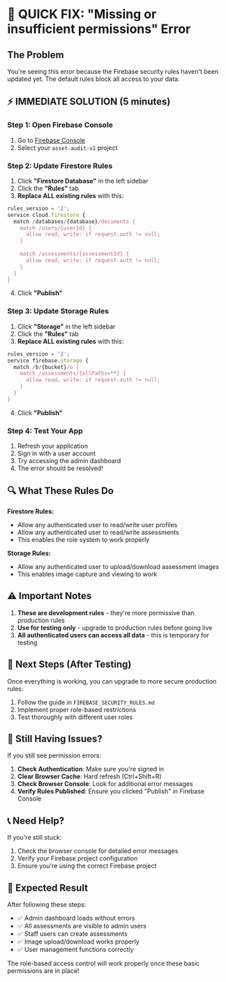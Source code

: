# 🚨 QUICK FIX: "Missing or insufficient permissions" Error

## The Problem
You're seeing this error because the Firebase security rules haven't been updated yet. The default rules block all access to your data.

## ⚡ IMMEDIATE SOLUTION (5 minutes)

### Step 1: Open Firebase Console
1. Go to [Firebase Console](https://console.firebase.google.com)
2. Select your `asset-audit-v1` project

### Step 2: Update Firestore Rules
1. Click **"Firestore Database"** in the left sidebar
2. Click the **"Rules"** tab
3. **Replace ALL existing rules** with this:

```javascript
rules_version = '2';
service cloud.firestore {
  match /databases/{database}/documents {
    match /users/{userId} {
      allow read, write: if request.auth != null;
    }
    
    match /assessments/{assessmentId} {
      allow read, write: if request.auth != null;
    }
  }
}
```

4. Click **"Publish"**

### Step 3: Update Storage Rules
1. Click **"Storage"** in the left sidebar
2. Click the **"Rules"** tab
3. **Replace ALL existing rules** with this:

```javascript
rules_version = '2';
service firebase.storage {
  match /b/{bucket}/o {
    match /assessments/{allPaths=**} {
      allow read, write: if request.auth != null;
    }
  }
}
```

4. Click **"Publish"**

### Step 4: Test Your App
1. Refresh your application
2. Sign in with a user account
3. Try accessing the admin dashboard
4. The error should be resolved!

## 🔍 What These Rules Do

**Firestore Rules:**
- Allow any authenticated user to read/write user profiles
- Allow any authenticated user to read/write assessments
- This enables the role system to work properly

**Storage Rules:**
- Allow any authenticated user to upload/download assessment images
- This enables image capture and viewing to work

## ⚠️ Important Notes

1. **These are development rules** - they're more permissive than production rules
2. **Use for testing only** - upgrade to production rules before going live
3. **All authenticated users can access all data** - this is temporary for testing

## 🔄 Next Steps (After Testing)

Once everything is working, you can upgrade to more secure production rules:

1. Follow the guide in `FIREBASE_SECURITY_RULES.md`
2. Implement proper role-based restrictions
3. Test thoroughly with different user roles

## 🐛 Still Having Issues?

If you still see permission errors:

1. **Check Authentication**: Make sure you're signed in
2. **Clear Browser Cache**: Hard refresh (Ctrl+Shift+R)
3. **Check Browser Console**: Look for additional error messages
4. **Verify Rules Published**: Ensure you clicked "Publish" in Firebase Console

## 📞 Need Help?

If you're still stuck:
1. Check the browser console for detailed error messages
2. Verify your Firebase project configuration
3. Ensure you're using the correct Firebase project

## 🎯 Expected Result

After following these steps:
- ✅ Admin dashboard loads without errors
- ✅ All assessments are visible to admin users
- ✅ Staff users can create assessments
- ✅ Image upload/download works properly
- ✅ User management functions correctly

The role-based access control will work properly once these basic permissions are in place!
